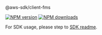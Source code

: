 @aws-sdk/client-fms

[![NPM version](https://img.shields.io/npm/v/@aws-sdk/client-fms/beta.svg)](https://www.npmjs.com/package/@aws-sdk/client-fms)
[![NPM downloads](https://img.shields.io/npm/dm/@aws-sdk/client-fms.svg)](https://www.npmjs.com/package/@aws-sdk/client-fms)

For SDK usage, please step to [SDK readme](https://github.com/aws/aws-sdk-js-v3).
